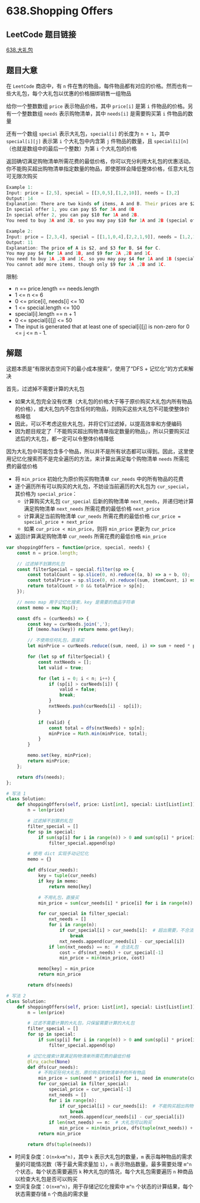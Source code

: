 # 638.Shopping Offers 

## LeetCode 题目链接

[638.大礼包](https://leetcode.cn/problems/shopping-offers/)

## 题目大意

在 `LeetCode` 商店中，有 `n` 件在售的物品，每件物品都有对应的价格。然而也有一些大礼包，每个大礼包以优惠的价格捆绑销售一组物品

给你一个整数数组 `price` 表示物品价格，其中 `price[i]` 是第 `i` 件物品的价格。另有一个整数数组 `needs` 表示购物清单，其中 `needs[i]` 是需要购买第 `i` 件物品的数量

还有一个数组 `special` 表示大礼包，`special[i]` 的长度为 `n + 1`，其中 `special[i][j]` 表示第 `i` 个大礼包中内含第 `j` 件物品的数量，且 `special[i][n]`（也就是数组中的最后一个整数）为第 `i` 个大礼包的价格

返回确切满足购物清单所需花费的最低价格，你可以充分利用大礼包的优惠活动。你不能购买超出购物清单指定数量的物品，即使那样会降低整体价格，任意大礼包可无限次购买

```js
Example 1:
Input: price = [2,5], special = [[3,0,5],[1,2,10]], needs = [3,2]
Output: 14
Explanation: There are two kinds of items, A and B. Their prices are $2 and $5 respectively. 
In special offer 1, you can pay $5 for 3A and 0B
In special offer 2, you can pay $10 for 1A and 2B. 
You need to buy 3A and 2B, so you may pay $10 for 1A and 2B (special offer #2), and $4 for 2A.

Example 2:
Input: price = [2,3,4], special = [[1,1,0,4],[2,2,1,9]], needs = [1,2,1]
Output: 11
Explanation: The price of A is $2, and $3 for B, $4 for C. 
You may pay $4 for 1A and 1B, and $9 for 2A ,2B and 1C. 
You need to buy 1A ,2B and 1C, so you may pay $4 for 1A and 1B (special offer #1), and $3 for 1B, $4 for 1C. 
You cannot add more items, though only $9 for 2A ,2B and 1C.
```

限制:
- n == price.length == needs.length
- 1 <= n <= 6
- 0 <= price[i], needs[i] <= 10
- 1 <= special.length <= 100
- special[i].length == n + 1
- 0 <= special[i][j] <= 50
- The input is generated that at least one of special[i][j] is non-zero for 0 <= j <= n - 1.

## 解题

这题本质是“有限状态空间下的最小成本搜索”，使用了“DFS + 记忆化”的方式来解决

首先，过滤掉不需要计算的大礼包
- 如果大礼包完全没有优惠（大礼包的价格大于等于原价购买大礼包内所有物品的价格），或大礼包内不包含任何的物品，则购买这些大礼包不可能使整体价格降低
- 因此，可以不考虑这些大礼包，并将它们过滤掉，以提高效率和方便编码
- 因为题目规定了「不能购买超出购物清单指定数量的物品」，所以只要购买过滤后的大礼包，都一定可以令整体价格降低

因为大礼包中可能包含多个物品，所以并不是所有状态都可以得到。因此，这里使用记忆化搜索而不是完全遍历的方法，来计算出满足每个购物清单 `needs` 所需花费的最低价格
- 将 `min_price` 初始化为原价购买购物清单 `cur_needs` 中的所有物品的花费
- 逐个遍历所有可以购买的大礼包，不妨设当前遍历的大礼包为 `cur_special`，其价格为 `special_price`：
  - 计算购买大礼包 `cur_special` 后新的购物清单 `next_needs`，并递归地计算满足购物清单 `next_needs` 所需花费的最低价格 `next_price`
  - 计算满足当前购物清单 `cur_needs` 所需花费的最低价格 `cur_price = special_price + next_price`
  - 如果 `cur_price < min_price`，则将 `min_price` 更新为 `cur_price`
- 返回计算满足购物清单 `cur_needs` 所需花费的最低价格 `min_price`

```js
var shoppingOffers = function(price, special, needs) {
    const n = price.length;

    // 过滤掉不划算的礼包
    const filterSpecial = special.filter(sp => {
        const totalCount = sp.slice(0, n).reduce((a, b) => a + b, 0);
        const totalPrice = sp.slice(0, n).reduce((sum, itemCount, i) => sum + itemCount * price[i], 0);
        return totalCount > 0 && totalPrice > sp[n];
    });

    // memo map 用于记忆化搜索，key 是需要的商品字符串
    const memo = new Map();

    const dfs = (curNeeds) => {
        const key = curNeeds.join(',');
        if (memo.has(key)) return memo.get(key);

        // 不使用任何礼包，直接买
        let minPrice = curNeeds.reduce((sum, need, i) => sum + need * price[i], 0);

        for (let sp of filterSpecial) {
            const nxtNeeds = [];
            let valid = true;

            for (let i = 0; i < n; i++) {
                if (sp[i] > curNeeds[i]) {
                    valid = false;
                    break;
                }
                nxtNeeds.push(curNeeds[i] - sp[i]);
            }

            if (valid) {
                const total = dfs(nxtNeeds) + sp[n];
                minPrice = Math.min(minPrice, total);
            }
        }

        memo.set(key, minPrice);
        return minPrice;
    };

    return dfs(needs);
};
```
```python
# 写法 1
class Solution:
    def shoppingOffers(self, price: List[int], special: List[List[int]], needs: List[int]) -> int:
        n = len(price)

        # 过滤掉不划算的礼包
        filter_special = []
        for sp in special:
            if sum(sp[i] for i in range(n)) > 0 and sum(sp[i] * price[i] for i in range(n)) > sp[-1]:
                filter_special.append(sp)

        # 使用 dict 实现手动记忆化
        memo = {}

        def dfs(cur_needs):
            key = tuple(cur_needs)
            if key in memo:
                return memo[key]

            # 不用礼包，直接买
            min_price = sum(cur_needs[i] * price[i] for i in range(n))

            for cur_special in filter_special:
                nxt_needs = []
                for i in range(n):
                    if cur_special[i] > cur_needs[i]:  # 超出需要，不合法
                        break
                    nxt_needs.append(cur_needs[i] - cur_special[i])
                if len(nxt_needs) == n:  # 合法礼包
                    cost = dfs(nxt_needs) + cur_special[-1]
                    min_price = min(min_price, cost)

            memo[key] = min_price
            return min_price

        return dfs(needs)

# 写法 2
class Solution:
    def shoppingOffers(self, price: List[int], special: List[List[int]], needs: List[int]) -> int:
        n = len(price)

        # 过滤不需要计算的大礼包，只保留需要计算的大礼包
        filter_special = []
        for sp in special:
            if sum(sp[i] for i in range(n)) > 0 and sum(sp[i] * price[i] for i in range(n)) > sp[-1]:
                filter_special.append(sp)

        # 记忆化搜索计算满足购物清单所需花费的最低价格
        @lru_cache(None)
        def dfs(cur_needs):
            # 不购买任何大礼包，原价购买购物清单中的所有物品
            min_price = sum(need * price[i] for i, need in enumerate(cur_needs))
            for cur_special in filter_special:
                special_price = cur_special[-1]
                nxt_needs = []
                for i in range(n):
                    if cur_special[i] > cur_needs[i]:  # 不能购买超出购物清单指定数量的物品
                        break
                    nxt_needs.append(cur_needs[i] - cur_special[i])
                if len(nxt_needs) == n:  # 大礼包可以购买
                    min_price = min(min_price, dfs(tuple(nxt_needs)) + special_price)
            return min_price

        return dfs(tuple(needs))
```

- 时间复杂度：`O(n×k×m^n)`，其中 `k` 表示大礼包的数量，`m` 表示每种物品的需求量的可能情况数（等于最大需求量加 `1`），`n` 表示物品数量。最多需要处理 `m^n` 个状态，每个状态需要遍历 `k` 种大礼包的情况，每个大礼包需要遍历 `n` 种商品以检查大礼包是否可以购买
- 空间复杂度：`O(n×m^n)`，用于存储记忆化搜索中 `m^n` 个状态的计算结果，每个状态需要存储 `n` 个商品的需求量

